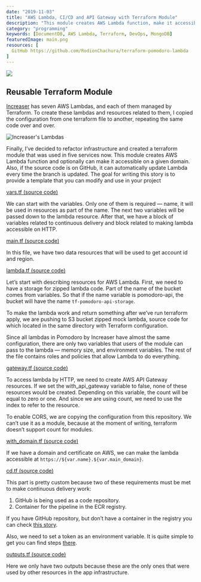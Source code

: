 ```yaml
---
date: "2019-11-03"
title: "AWS Lambda, CI/CD and API Gateway with Terraform Module"
description: "This module creates AWS Lambda function, make it accessible on a given domain and provides CI/CD"
category: "programming"
keywords: [DocumentDB, AWS Lambda, Terraform, DevOps, MongoDB]
featuredImage: main.png
resources: [
  GitHub https://github.com/RodionChachura/terraform-pomodoro-lambda
]
---
```


![](/main.png)

## Reusable Terraform Module

[Increaser](https://increaser.org/) has seven AWS Lambdas, and each of them managed by Terraform. To create these lambdas and resources related to them, I copied the configuration from one terraform file to another, repeating the same code over and over.

![Increaser's Lambdas](/list.png)

Finally, I’ve decided to refactor infrastructure and created a terraform module that was used in five services now. This module creates AWS Lambda function and optionally can make it accessible on a given domain. Also, if the source code is on GitHub, it can automatically update Lambda every time the branch is updated. The goal for writing this story is to provide a template that you can modify and use in your project

[vars.tf (source code)](https://github.com/RodionChachura/terraform-pomodoro-lambda/blob/master/vars.tf)

We can start with the variables. Only one of them is required — name, it will be used in resources as part of the name. The next two variables will be passed down to the lambda resource. After that, we have a block of variables related to continuous delivery and block related to making lambda accessible on HTTP.

[main.tf (source code)](https://github.com/RodionChachura/terraform-pomodoro-lambda/blob/master/main.tf)

In this file, we have two data resources that will be used to get account id and region.

[lambda.tf (source code)](https://github.com/RodionChachura/terraform-pomodoro-lambda/blob/master/lambda.tf)

Let’s start with describing resources for AWS Lambda. First, we need to have a storage for zipped lambda code. Part of the name of the bucket comes from variables. So that if the name variable is pomodoro-api, the bucket will have the name `tf-pomodoro-api-storage`.

To make the lambda work and return something after we’ve run terraform apply, we are pushing to S3 bucket zipped mock lambda, source code for which located in the same directory with Terraform configuration.

Since all lambdas in Pomodoro by Increaser have almost the same configuration, there are only two variables that users of the module can pass to the lambda — memory size, and environment variables. The rest of the file contains roles and policies that allow Lambda to do everything.

[gateway.tf (source code)](https://github.com/RodionChachura/terraform-pomodoro-lambda/blob/master/gateway.tf)

To access lambda by HTTP, we need to create AWS API Gateway resources. If we set the with_api_gateway variable to false, none of these resources would be created. Depending on this variable, the count will be equal to zero or one. And since we are using count, we need to use the index to refer to the resource.

To enable CORS, we are copying the configuration from this repository. We can’t use it as a module, because at the moment of writing, terraform doesn’t support count for modules.

[with_domain.tf (source code)](https://geekrodion.com/blog/lambda-module)

If we have a domain and certificate on AWS, we can make the lambda accessible at `https://${var.name}.${var.main_domain}`.

[cd.tf (source code)](https://github.com/RodionChachura/terraform-pomodoro-lambda/blob/master/cd.tf)

This part is pretty custom because two of these requirements must be met to make continuous delivery work:
1. GitHub is being used as a code repository.
2. Container for the pipeline in the ECR registry.

If you have GitHub repository, but don’t have a container in the registry you can check [this story](https://geekrodion.com/blog/aws-website/ci-cd).

Also, we need to set a token as an environment variable. It is quite simple to get you can find steps [there](https://docs.github.com/en/free-pro-team@latest/github/authenticating-to-github/creating-a-personal-access-token).

[outputs.tf (source code)](https://github.com/RodionChachura/terraform-pomodoro-lambda/blob/master/outputs.tf)

Here we only have two outputs because these are the only ones that were used by other resources in the app infrastructure.